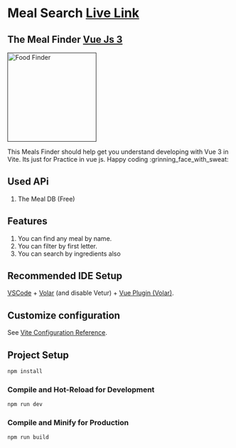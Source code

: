 # Meal Search  [Live Link](meal-search-vuejs.surge.sh)
## The Meal Finder [Vue Js 3](https://vuejs.org/)

<a href="" target="_blank"><img src="https://encrypted-tbn0.gstatic.com/images?q=tbn:ANd9GcSz25RgbNH_kjeKgiG9RtoRRJQZcRQrizfiZ0xOkx5RUTTnYzO6I-oXdSuQOzhdtZYw2s4&usqp=CAU" alt="Food Finder" height="200" width="200"></a>
<p>
This Meals Finder should help get you understand developing with Vue 3 in Vite.
Its just for Practice in vue js.  Happy coding :grinning_face_with_sweat:
</p>

## Used APi
                
1. The Meal DB (Free)

## Features
                
1. You can find any meal by name.
2. You can filter by first letter.
3. You can search by ingredients also

## Recommended IDE Setup

[VSCode](https://code.visualstudio.com/) + [Volar](https://marketplace.visualstudio.com/items?itemName=Vue.volar) (and disable Vetur) + [ Vue Plugin (Volar)](https://marketplace.visualstudio.com/items?itemName=Vue.vscode-typescript-vue-plugin).

## Customize configuration

See [Vite Configuration Reference](https://vitejs.dev/config/).

## Project Setup

```sh
npm install
```

### Compile and Hot-Reload for Development

```sh
npm run dev
```

### Compile and Minify for Production

```sh
npm run build
```
